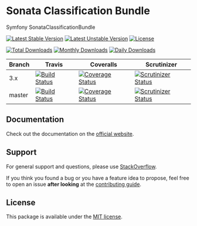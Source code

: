<!--
DO NOT EDIT THIS FILE!

It's auto-generated by sonata-project/dev-kit package.
-->

# Sonata Classification Bundle

Symfony SonataClassificationBundle

[![Latest Stable Version](https://poser.pugx.org/sonata-project/classification-bundle/v/stable)](https://packagist.org/packages/sonata-project/classification-bundle)
[![Latest Unstable Version](https://poser.pugx.org/sonata-project/classification-bundle/v/unstable)](https://packagist.org/packages/sonata-project/classification-bundle)
[![License](https://poser.pugx.org/sonata-project/classification-bundle/license)](https://packagist.org/packages/sonata-project/classification-bundle)

[![Total Downloads](https://poser.pugx.org/sonata-project/classification-bundle/downloads)](https://packagist.org/packages/sonata-project/classification-bundle)
[![Monthly Downloads](https://poser.pugx.org/sonata-project/classification-bundle/d/monthly)](https://packagist.org/packages/sonata-project/classification-bundle)
[![Daily Downloads](https://poser.pugx.org/sonata-project/classification-bundle/d/daily)](https://packagist.org/packages/sonata-project/classification-bundle)

Branch | Travis | Coveralls | Scrutinizer |
------ | ------ | --------- | ----------- |
3.x   | [![Build Status][travis_stable_badge]][travis_stable_link]     | [![Coverage Status][coveralls_stable_badge]][coveralls_stable_link]     | [![Scrutinizer Status][scrutinizer_stable_badge]][scrutinizer_stable_link] |
master | [![Build Status][travis_unstable_badge]][travis_unstable_link] | [![Coverage Status][coveralls_unstable_badge]][coveralls_unstable_link] | [![Scrutinizer Status][scrutinizer_unstable_badge]][scrutinizer_unstable_link] |

## Documentation

Check out the documentation on the [official website](https://sonata-project.org/bundles/classification).

## Support

For general support and questions, please use [StackOverflow](http://stackoverflow.com/questions/tagged/sonata).

If you think you found a bug or you have a feature idea to propose, feel free to open an issue
**after looking** at the [contributing guide](CONTRIBUTING.md).

## License

This package is available under the [MIT license](LICENSE).

[travis_stable_badge]: https://travis-ci.org/sonata-project/SonataClassificationBundle.svg?branch=3.x
[travis_stable_link]: https://travis-ci.org/sonata-project/SonataClassificationBundle
[travis_unstable_badge]: https://travis-ci.org/sonata-project/SonataClassificationBundle.svg?branch=master
[travis_unstable_link]: https://travis-ci.org/sonata-project/SonataClassificationBundle

[coveralls_stable_badge]: https://coveralls.io/repos/github/sonata-project/SonataClassificationBundle/badge.svg?branch=3.x
[coveralls_stable_link]: https://coveralls.io/github/sonata-project/SonataClassificationBundle?branch=3.x
[coveralls_unstable_badge]: https://coveralls.io/repos/github/sonata-project/SonataClassificationBundle/badge.svg?branch=master
[coveralls_unstable_link]: https://coveralls.io/github/sonata-project/SonataClassificationBundle?branch=master

[scrutinizer_stable_badge]: https://scrutinizer-ci.com/g/sonata-project/SonataClassificationBundle/badges/quality-score.png?b=3.x
[scrutinizer_stable_link]: https://scrutinizer-ci.com/g/sonata-project/SonataClassificationBundle/?branch=3.x
[scrutinizer_unstable_badge]: https://scrutinizer-ci.com/g/sonata-project/SonataClassificationBundle/badges/quality-score.png?b=master
[scrutinizer_unstable_link]: https://scrutinizer-ci.com/g/sonata-project/SonataClassificationBundle/?branch=master
